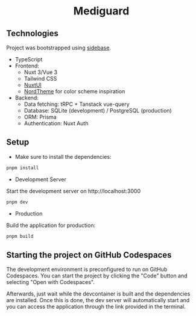 <h1 align="center">
  Mediguard
</h1>

## Technologies
Project was bootstrapped using [sidebase](https://sidebase.io).
- TypeScript
- Frontend:
  - Nuxt 3/Vue 3
  - Tailwind CSS
  - [NuxtUI](https://ui.nuxt.com/)
  - [NordTheme](https://nordtheme.com/) for color scheme inspiration
- Backend:
  - Data fetching: tRPC + Tanstack vue-query
  - Database: SQLite (development) / PostgreSQL (production)
  - ORM: Prisma
  - Authentication: Nuxt Auth

## Setup

- Make sure to install the dependencies:

```bash
pnpm install
```

- Development Server

Start the development server on http://localhost:3000

```bash
pnpm dev
```

- Production

Build the application for production:

```bash
pnpm build
```

## Starting the project on GitHub Codespaces
The development environment is preconfigured to run on GitHub Codespaces. You can start the project by clicking the "Code" button and selecting "Open with Codespaces".

Afterwards, just wait while the devcontainer is built and the dependencies are installed. Once this is done, the dev server will automatically start and you can access the application through the link provided in the terminal.
